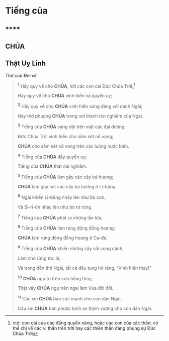 # Tiếng của

## ****

## CHÚA

## Thật Uy Linh
*Thơ của Đa-vít*

> <sup><b>1</b></sup> Hãy quy về cho **CHÚA**, hỡi các con cái Đức Chúa Trời;[^1-2104027b-14b2-41d3-bf8c-ccaac2223ec6]
>
> Hãy quy về cho **CHÚA** vinh hiển và quyền uy;
>
> <sup><b>2</b></sup> Hãy quy về cho **CHÚA** vinh hiển xứng đáng với danh Ngài;
>
> Hãy thờ phượng **CHÚA** trong nơi thánh tôn nghiêm của Ngài.
>
> <sup><b>3</b></sup> Tiếng của **CHÚA** vang dội trên mặt các đại dương;
>
> Đức Chúa Trời vinh hiển cho sấm sét nổ vang;
>
> **CHÚA** cho sấm sét nổ vang trên các luồng nước biển.
>
> <sup><b>4</b></sup> Tiếng của **CHÚA** đầy quyền uy;
>
> Tiếng của **CHÚA** thật oai nghiêm.
>
> <sup><b>5</b></sup> Tiếng của **CHÚA** làm gãy các cây bá hương;
>
> **CHÚA** làm gãy nát các cây bá hương ở Li-băng.
>
> <sup><b>6</b></sup> Ngài khiến Li-băng nhảy lên như bò con,
>
> Và Si-ri-ôn nhảy lên như bò tơ rừng.
>
> <sup><b>7</b></sup> Tiếng của **CHÚA** phát ra những lằn lửa;
>
> <sup><b>8</b></sup> Tiếng của **CHÚA** làm rúng động đồng hoang;
>
> **CHÚA** làm rúng động đồng hoang ở Ca-đe.
>
> <sup><b>9</b></sup> Tiếng của **CHÚA** khiến những cây sồi cong cành,
>
> Làm cho rừng trụi lá,
>
> Và trong đền thờ Ngài, tất cả đều tung hô rằng, “Vinh hiển thay!”
>
> <sup><b>10</b></sup> **CHÚA** ngự trị trên cơn hồng thủy;
>
> Thật vậy **CHÚA** ngự trên ngai làm Vua đời đời.
>
> <sup><b>11</b></sup> Cầu xin **CHÚA** ban sức mạnh cho con dân Ngài;
>
> Cầu xin **CHÚA** ban phước bình an thịnh vượng cho con dân Ngài.

[^1-2104027b-14b2-41d3-bf8c-ccaac2223ec6]: ctd: con cái của các đấng quyền năng, hoặc các con của các thần; có thể chỉ về các vị thần trên trời hay các thiên thần đang phụng sự Đức Chúa Trời